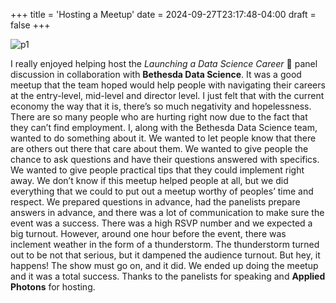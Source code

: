 +++
title = 'Hosting a Meetup'
date = 2024-09-27T23:17:48-04:00
draft = false
+++

![p1](/blog/20240927_Hosting_A_Meetup/meetup.png)

I really enjoyed helping host the _Launching a Data Science Career_ 🚀 panel discussion in collaboration with **Bethesda Data Science**. It was a good meetup that the team hoped would help people with navigating their careers at the entry-level, mid-level and director level. I just felt that with the current economy the way that it is, there’s so much negativity and hopelessness. There are so many people who are hurting right now due to the fact that they can’t find employment. I, along with the Bethesda Data Science team, wanted to do something about it. We wanted to let people know that there are others out there that care about them. We wanted to give people the chance to ask questions and have their questions answered with specifics. We wanted to give people practical tips that they could implement right away. We don’t know if this meetup helped people at all, but we did everything that we could to put out a meetup worthy of peoples’ time and respect. We prepared questions in advance, had the panelists prepare answers in advance, and there was a lot of communication to make sure the event was a success. There was a high RSVP number and we expected a big turnout. However, around one hour before the event, there was inclement weather in the form of a thunderstorm. The thunderstorm turned out to be not that serious, but it dampened the audience turnout. But hey, it happens! The show must go on, and it did. We ended up doing the meetup and it was a total success. Thanks to the panelists for speaking and **Applied Photons** for hosting.
